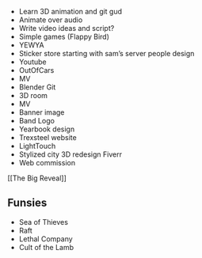 - Learn 3D animation and git gud  
- Animate over audio  
- Write video ideas and script?  
- Simple games (Flappy Bird)  
- YEWYA  
- Sticker store starting with sam’s server people design  
- Youtube  
- OutOfCars  
- MV  
- Blender Git  
- 3D room  
- MV  
- Banner image  
- Band Logo  
- Yearbook design  
- Trexsteel website  
- LightTouch  
- Stylized city 3D redesign Fiverr  
- Web commission

[[The Big Reveal]]
## Funsies
- Sea of Thieves 
- Raft
- Lethal Company
- Cult of the Lamb